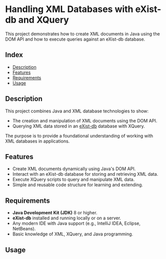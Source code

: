 # Handling XML Databases with eXist-db and XQuery
This project demonstrates how to create XML documents in Java using the DOM API and how to execute queries against an eXist-db database.

## Index
- [Description](#description)
- [Features](#features)
- [Requirements](#requirements)
- [Usage](#usage)

## Description
This project combines Java and XML database technologies to show:
- The creation and manipulation of XML documents using the DOM API.
- Querying XML data stored in an [eXist-db](https://exist-db.org/) database with XQuery.

The purpose is to provide a foundational understanding of working with XML databases in applications.

## Features
- Create XML documents dynamically using Java's DOM API.
- Interact with an eXist-db database for storing and retrieving XML data.
- Execute XQuery scripts to query and manipulate XML data.
- Simple and reusable code structure for learning and extending.

## Requirements
- **Java Development Kit (JDK)** 8 or higher.
- **eXist-db** installed and running locally or on a server.
- Any modern IDE with Java support (e.g., IntelliJ IDEA, Eclipse, NetBeans).
- Basic knowledge of XML, XQuery, and Java programming.

## Usage
